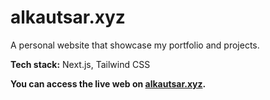 # alkautsar.xyz

A personal website that showcase my portfolio and projects.

**Tech stack:** Next.js, Tailwind CSS

**You can access the live web on [alkautsar.xyz](https://alkautsar.xyz).**




